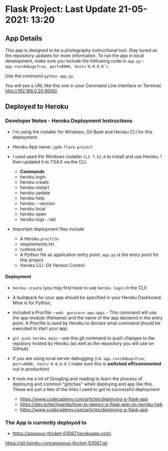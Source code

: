 # Flask Project:  Last Update **21-05-2021:   13:20**


## App Details

This app is designed to be a photography instructional tool.  Stay tuned as the repository updates for more information. To run the app in local development, make sure you include the folllowing code in ```app.py``` -  ```app.run(debug=True, port=8000, host='0.0.0.0')```. 

Use the command ```python app.py```

You will see a URL like this one in your Command Line interface or Terminal. http://192.168.0.20:8000/

## Deployed to Heroku

### Developer Notes - Heroku Deployment Instructions

+ I'm using the installer for Windows, Git Bash and Heroku CLI for this deployment.

+ Heroku App name: ```jgdm-flask-project```

+ I used used the Windows installer ```CLI 7.53.0``` to install and use Heroku. I then updated it to 7.54.0 via the CLI. 

  + **Commands**
  + heroku login
  + heroku create
  + heroku restart
  + heroku update
  + heroku help
  + heroku --version
  + heroku local
  + heroku open
  + heroku logs --tail

+ Important deployment files include
  + A Heroku ```procfile```
  + requirements.txt
  + runtime.txt
  + A Python file as application entry point.   ```app.py``` is the entry point for this project.
  + Heroku CLI.  Git Version Control

#### Deployment

+ ```heroku create``` (you may first have to use ```heroku login``` in the CLI) 

+ A buildpack for your app should be specified in your Heroku Dashboard.  Mine is for Python,

+ Included a Procfile - ```web: gunicorn app:appi```  - This command will use the app module (fielname) and the name of the app declared in the entry point. A Procfile is used by Heroku to declare what command should be executed to start your app.

+ ```git push heroku main```  - use this git command to push changes to the repistory hosted by Heroku (as well as the repository you will use on GitHub)

+ If you are using local server debugging (i.e. ```app.run(debug=True, port=8000, host='0.0.0.0'```) make sure this is **switched off/commented** out in production)

+ It took me a lot of Googling and reading to learn the process of deploying and common "gotchas" when deploying and app like this. These are just a few of the links I used to get to successful deployment
  + https://www.codecademy.com/articles/deploying-a-flask-app 
  + https://dev.to/techparida/how-to-deploy-a-flask-app-on-heroku-heb
  + https://www.codecademy.com/articles/deploying-a-flask-app



### The App is currently deployed to
  + https://aqueous-thicket-63067.herokuapp.com/


https://git.heroku.com/aqueous-thicket-63067.git